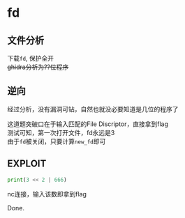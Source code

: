 # fd

## 文件分析

下载`fd`, 保护全开  
~~ghidra分析为??位程序~~

## 逆向

经过分析，没有漏洞可钻，自然也就没必要知道是几位的程序了

这道题突破口在于输入匹配的File Discriptor，直接拿到flag  
测试可知，第一次打开文件，fd永远是3  
由于`fd`被关闭，只要计算`new_fd`即可

## EXPLOIT

```python
print(3 << 2 | 666)
```

nc连接，输入该数即拿到flag

Done.
